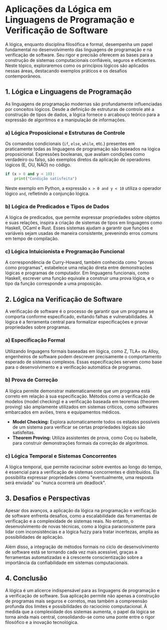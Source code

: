 # Aplicações da Lógica em Linguagens de Programação e Verificação de Software

A lógica, enquanto disciplina filosófica e formal, desempenha um papel fundamental no desenvolvimento das linguagens de programação e na verificação de software. Seu rigor e precisão oferecem as bases para a construção de sistemas computacionais confiáveis, seguros e eficientes. Neste tópico, exploraremos como os princípios lógicos são aplicados nessas áreas, destacando exemplos práticos e os desafios contemporâneos.

## 1. Lógica e Linguagens de Programação

As linguagens de programação modernas são profundamente influenciadas por conceitos lógicos. Desde a definição de estruturas de controle até a construção de tipos de dados, a lógica fornece o arcabouço teórico para a expressão de algoritmos e a manipulação de informações.

### a) Lógica Proposicional e Estruturas de Controle

Os comandos condicionais (`if`, `else`, `while`, etc.) presentes em praticamente todas as linguagens de programação são baseados na lógica proposicional. Expressões booleanas, que avaliam condições como verdadeiro ou falso, são exemplos diretos da aplicação de operadores lógicos (E, OU, NÃO) no código.

```python
if (x > 0 and y < 10):
    print("Condição satisfeita")
```

Neste exemplo em Python, a expressão `x > 0 and y < 10` utiliza o operador lógico `and`, refletindo a conjunção lógica.

### b) Lógica de Predicados e Tipos de Dados

A lógica de predicados, que permite expressar propriedades sobre objetos e suas relações, inspira a criação de sistemas de tipos em linguagens como Haskell, OCaml e Rust. Esses sistemas ajudam a garantir que funções e variáveis sejam usadas de maneira consistente, prevenindo erros comuns em tempo de compilação.

### c) Lógica Intuicionista e Programação Funcional

A correspondência de Curry-Howard, também conhecida como "provas como programas", estabelece uma relação direta entre demonstrações lógicas e programas de computador. Em linguagens funcionais, como Haskell, escrever uma função equivale a construir uma prova lógica, e o tipo da função corresponde a uma proposição.

## 2. Lógica na Verificação de Software

A verificação de software é o processo de garantir que um programa se comporta conforme especificado, evitando falhas e vulnerabilidades. A lógica é a ferramenta central para formalizar especificações e provar propriedades sobre programas.

### a) Especificação Formal

Utilizando linguagens formais baseadas em lógica, como Z, TLA+ ou Alloy, engenheiros de software podem descrever precisamente o comportamento esperado de sistemas complexos. Essas especificações servem como base para o desenvolvimento e a verificação automática de programas.

### b) Prova de Correção

A lógica permite demonstrar matematicamente que um programa está correto em relação à sua especificação. Métodos como a verificação de modelos (model checking) e a verificação baseada em teoremas (theorem proving) são amplamente utilizados em sistemas críticos, como softwares embarcados em aviões, trens e equipamentos médicos.

- **Model Checking:** Explora automaticamente todos os estados possíveis de um sistema para verificar se certas propriedades lógicas são satisfeitas.
- **Theorem Proving:** Utiliza assistentes de prova, como Coq ou Isabelle, para construir demonstrações formais da correção de algoritmos.

### c) Lógica Temporal e Sistemas Concorrentes

A lógica temporal, que permite raciocinar sobre eventos ao longo do tempo, é essencial para a verificação de sistemas concorrentes e distribuídos. Ela possibilita expressar propriedades como "eventualmente, uma resposta será enviada" ou "nunca ocorrerá um deadlock".

## 3. Desafios e Perspectivas

Apesar dos avanços, a aplicação da lógica na programação e verificação de software enfrenta desafios, como a escalabilidade das ferramentas de verificação e a complexidade de sistemas reais. No entanto, o desenvolvimento de novas técnicas, como a lógica paraconsistente para lidar com inconsistências e a lógica fuzzy para tratar incertezas, amplia as possibilidades de aplicação.

Além disso, a integração de métodos formais no ciclo de desenvolvimento de software está se tornando cada vez mais acessível, graças a ferramentas automatizadas e à crescente conscientização sobre a importância da confiabilidade em sistemas computacionais.

## 4. Conclusão

A lógica é um alicerce indispensável para as linguagens de programação e a verificação de software. Sua aplicação permite não apenas a construção de programas mais seguros e corretos, mas também a compreensão profunda dos limites e possibilidades do raciocínio computacional. À medida que a complexidade dos sistemas aumenta, o papel da lógica se torna ainda mais central, consolidando-se como uma ponte entre o rigor filosófico e a inovação tecnológica.